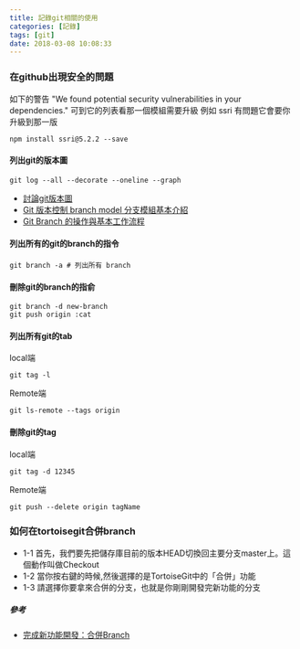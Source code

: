 ```yaml
---
title: 記錄git相關的使用
categories: [記錄]
tags: [git]
date: 2018-03-08 10:08:33
---
```

### 在github出現安全的問題
如下的警告
"We found potential security vulnerabilities in your dependencies."
可到它的列表看那一個模組需要升級
例如
ssri 有問題它會要你升級到那一版
```
npm install ssri@5.2.2 --save
```
#### 列出git的版本圖
```
git log --all --decorate --oneline --graph
```
* [討論git版本圖](https://stackoverflow.com/questions/1057564/pretty-git-branch-graphs)
* [Git 版本控制 branch model 分支模組基本介紹](https://blog.wu-boy.com/2011/03/git-%E7%89%88%E6%9C%AC%E6%8E%A7%E5%88%B6-branch-model-%E5%88%86%E6%94%AF%E6%A8%A1%E7%B5%84%E5%9F%BA%E6%9C%AC%E4%BB%8B%E7%B4%B9/)
* [Git Branch 的操作與基本工作流程](https://blog.gogojimmy.net/2012/01/21/how-to-use-git-2-basic-usage-and-worflow/)

#### 列出所有的git的branch的指令
```
git branch -a # 列出所有 branch
```
#### 刪除git的branch的指俞
```
git branch -d new-branch
git push origin :cat
```
#### 列出所有git的tab
local端
```
git tag -l
```
Remote端
```
git ls-remote --tags origin
```
#### 刪除git的tag
local端
```
git tag -d 12345
```
Remote端
```
git push --delete origin tagName
```

### 如何在tortoisegit合併branch
+ 1-1 首先，我們要先把儲存庫目前的版本HEAD切換回主要分支master上。這個動作叫做Checkout
+ 1-2 當你按右鍵的時候,然後選擇的是TortoiseGit中的「合併」功能
+ 1-3 請選擇你要拿來合併的分支，也就是你剛剛開發完新功能的分支

##### 參考
* [完成新功能開發：合併Branch](http://blog.pulipuli.info/2013/02/github-part3-git.html#postcatagithub-part3-git.html0_anchor12)

